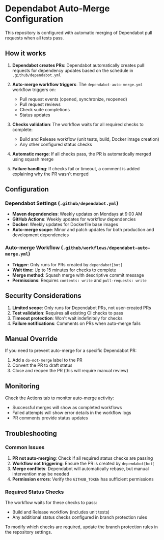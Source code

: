 # Dependabot Auto-Merge Configuration

This repository is configured with automatic merging of Dependabot pull requests when all tests pass.

## How it works

1. **Dependabot creates PRs**: Dependabot automatically creates pull requests for dependency updates based on the schedule in `.github/dependabot.yml`

2. **Auto-merge workflow triggers**: The `dependabot-auto-merge.yml` workflow triggers on:
   - Pull request events (opened, synchronize, reopened)
   - Pull request reviews
   - Check suite completions
   - Status updates

3. **Checks validation**: The workflow waits for all required checks to complete:
   - Build and Release workflow (unit tests, build, Docker image creation)
   - Any other configured status checks

4. **Automatic merge**: If all checks pass, the PR is automatically merged using squash merge

5. **Failure handling**: If checks fail or timeout, a comment is added explaining why the PR wasn't merged

## Configuration

### Dependabot Settings (`.github/dependabot.yml`)
- **Maven dependencies**: Weekly updates on Mondays at 9:00 AM
- **GitHub Actions**: Weekly updates for workflow dependencies
- **Docker**: Weekly updates for Dockerfile base images
- **Auto-merge scope**: Minor and patch updates for both production and development dependencies

### Auto-merge Workflow (`.github/workflows/dependabot-auto-merge.yml`)
- **Trigger**: Only runs for PRs created by `dependabot[bot]`
- **Wait time**: Up to 15 minutes for checks to complete
- **Merge method**: Squash merge with descriptive commit message
- **Permissions**: Requires `contents: write` and `pull-requests: write`

## Security Considerations

1. **Limited scope**: Only runs for Dependabot PRs, not user-created PRs
2. **Test validation**: Requires all existing CI checks to pass
3. **Timeout protection**: Won't wait indefinitely for checks
4. **Failure notifications**: Comments on PRs when auto-merge fails

## Manual Override

If you need to prevent auto-merge for a specific Dependabot PR:
1. Add a `do-not-merge` label to the PR
2. Convert the PR to draft status
3. Close and reopen the PR (this will require manual review)

## Monitoring

Check the Actions tab to monitor auto-merge activity:
- Successful merges will show as completed workflows
- Failed attempts will show error details in the workflow logs
- PR comments provide status updates

## Troubleshooting

### Common Issues

1. **PR not auto-merging**: Check if all required status checks are passing
2. **Workflow not triggering**: Ensure the PR is created by `dependabot[bot]`
3. **Merge conflicts**: Dependabot will automatically rebase, but manual intervention may be needed
4. **Permission errors**: Verify the `GITHUB_TOKEN` has sufficient permissions

### Required Status Checks

The workflow waits for these checks to pass:
- Build and Release workflow (includes unit tests)
- Any additional status checks configured in branch protection rules

To modify which checks are required, update the branch protection rules in the repository settings.